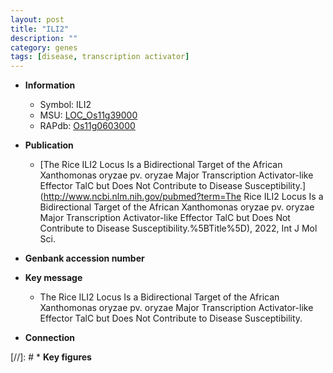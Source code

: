 ```yaml
---
layout: post
title: "ILI2"
description: ""
category: genes
tags: [disease, transcription activator]
---
```


* **Information**  
    + Symbol: ILI2  
    + MSU: [LOC_Os11g39000](http://rice.uga.edu/cgi-bin/ORF_infopage.cgi?orf=LOC_Os11g39000)  
    + RAPdb: [Os11g0603000](https://rapdb.dna.affrc.go.jp/locus/?name=Os11g0603000)  

* **Publication**  
    + [The Rice ILI2 Locus Is a Bidirectional Target of the African Xanthomonas oryzae pv. oryzae Major Transcription Activator-like Effector TalC but Does Not Contribute to Disease Susceptibility.](http://www.ncbi.nlm.nih.gov/pubmed?term=The Rice ILI2 Locus Is a Bidirectional Target of the African Xanthomonas oryzae pv. oryzae Major Transcription Activator-like Effector TalC but Does Not Contribute to Disease Susceptibility.%5BTitle%5D), 2022, Int J Mol Sci.

* **Genbank accession number**  

* **Key message**  
    + The Rice ILI2 Locus Is a Bidirectional Target of the African Xanthomonas oryzae pv. oryzae Major Transcription Activator-like Effector TalC but Does Not Contribute to Disease Susceptibility.

* **Connection**  

[//]: # * **Key figures**  


